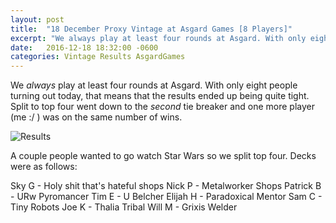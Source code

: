 ```yaml
---
layout: post
title:  "18 December Proxy Vintage at Asgard Games [8 Players]"
excerpt: "We always play at least four rounds at Asgard. With only eight people turning out today, that means that the results ended up being quite tight. Split to top four went down to the second tie breaker!"
date:   2016-12-18 18:32:00 -0600
categories: Vintage Results AsgardGames
---
```

We *always* play at least four rounds at Asgard. With only eight people turning out today, that means that the results ended up being quite tight. Split to top four went down to the *second* tie breaker and one more player (me :/ ) was on the same number of wins.

![Results](https://images.lonestarlhurgoyfs.com/old-images/18Dec2016Results.jpg)

A couple people wanted to go watch Star Wars so we split top four. Decks were as follows:

Sky G - Holy shit that's hateful shops
Nick P - Metalworker Shops
Patrick B - URw Pyromancer
Tim E - U Belcher
Elijah H - Paradoxical Mentor
Sam C - Tiny Robots
Joe K - Thalia Tribal
Will M - Grixis Welder